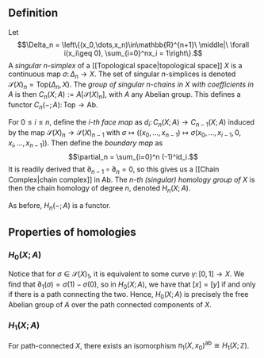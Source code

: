 ## Definition
Let $$\Delta_n = \left\{(x_0,\dots,x_n)\in\mathbb{R}^{n+1}\ \middle|\ \forall i(x_i\geq 0), \sum_{i=0}^nx_i = 1\right\}.$$
A *singular $n$-simplex* of a [[Topological space|topological space]] $X$ is a continuous map $\sigma\colon \Delta_n\to X$. The set of singular $n$-simplices is denoted $\mathcal{S}(X)_n = \mathrm{Top}(\Delta_n,X)$. The *group of singular $n$-chains in $X$ with coefficients in $A$* is then $C_n(X;A) := A[\mathcal{S}(X)_n]$, with $A$ any Abelian group. This defines a functor $C_n(-;A)\colon \mathrm{Top}\to \mathrm{Ab}$.

For $0\leq i\leq n$, define the *$i$-th face map* as $d_i\colon C_n(X;A)\to C_{n-1}(X;A)$ induced by the map $\mathcal{S}(X)_n\to \mathcal{S}(X)_{n-1}$ with $\sigma\mapsto \left((x_0,\dots,x_{n-1})\mapsto \sigma(x_0,\dots,x_{i-1},0,x_i,\dots,x_{n-1})\right)$. Then define the *boundary map* as
$$\partial_n = \sum_{i=0}^n (-1)^id_i.$$
It is readily derived that $\partial_{n-1}\circ\partial_n = 0$, so this gives us a [[Chain Complex|chain complex]] in $\mathrm{Ab}$. The *$n$-th (singular) homology group of $X$* is then the chain homology of degree $n$, denoted $H_n(X;A)$.

As before, $H_n(-;A)$ is a functor.
## Properties of homologies
### $H_0(X;A)$
Notice that for $\sigma\in\mathcal{S}(X)_1$, it is equivalent to some curve $\gamma\colon [0,1]\to X$. We find that $\partial_1(\sigma) = \sigma(1) - \sigma(0)$, so in $H_0(X;A)$, we have that $[x] = [y]$ if and only if there is a path connecting the two. Hence, $H_0(X;A)$ is precisely the free Abelian group of $A$ over the path connected components of $X$.
### $H_1(X;A)$
For path-connected $X$, there exists an isomorphism $\pi_1(X,x_0)^\text{ab} \cong H_1(X;\mathbb{Z})$.